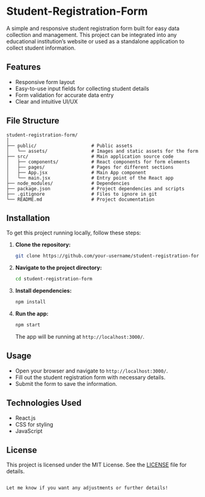 # Student-Registration-Form
A simple and responsive student registration form built for easy data collection and management. This project can be integrated into any educational institution’s website or used as a standalone application to collect student information.

## Features

- Responsive form layout
- Easy-to-use input fields for collecting student details
- Form validation for accurate data entry
- Clear and intuitive UI/UX

## File Structure

```
student-registration-form/
│
├── public/                    # Public assets
│   └── assets/                # Images and static assets for the form
├── src/                       # Main application source code
│   ├── components/            # React components for form elements
│   ├── pages/                 # Pages for different sections
│   ├── App.jsx                # Main App component
│   └── main.jsx               # Entry point of the React app
├── node_modules/              # Dependencies
├── package.json               # Project dependencies and scripts
├── .gitignore                 # Files to ignore in git
└── README.md                  # Project documentation
```

## Installation

To get this project running locally, follow these steps:

1. **Clone the repository:**

   ```bash
   git clone https://github.com/your-username/student-registration-form.git
   ```

2. **Navigate to the project directory:**

   ```bash
   cd student-registration-form
   ```

3. **Install dependencies:**

   ```bash
   npm install
   ```

4. **Run the app:**

   ```bash
   npm start
   ```

   The app will be running at `http://localhost:3000/`.

## Usage

- Open your browser and navigate to `http://localhost:3000/`.
- Fill out the student registration form with necessary details.
- Submit the form to save the information.

## Technologies Used

- React.js
- CSS for styling
- JavaScript

## License

This project is licensed under the MIT License. See the [LICENSE](LICENSE) file for details.
```

Let me know if you want any adjustments or further details!
